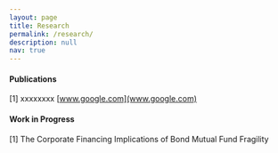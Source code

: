 ```yaml
---
layout: page
title: Research
permalink: /research/
description: null
nav: true
---
```

#### P﻿ublications

\[﻿1] xxxxxxxx [www.google.com](www.google.com)

#### Work in Progress

\[1] The Corporate Financing Implications of Bond Mutual Fund Fragility

<br/>